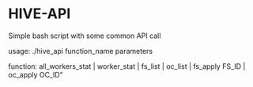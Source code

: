 # HIVE-API
Simple bash script with some common API call

usage: ./hive_api function_name parameters

function: all_workers_stat | worker_stat | fs_list | oc_list | fs_apply FS_ID | oc_apply OC_ID"
